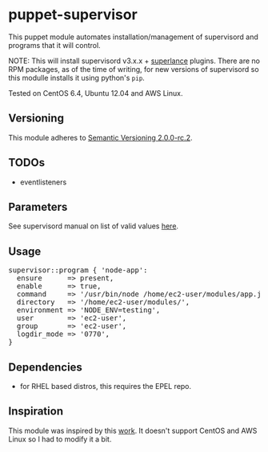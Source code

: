 # puppet-supervisor

This puppet module automates installation/management of supervisord and programs that it will control.

NOTE: This will install supervisord v3.x.x + [superlance](https://github.com/Supervisor/superlance/blob/master/docs/index.rst) plugins. There are no RPM packages, as of the time of writing, for new versions of supervisord so this modulle installs it using python's `pip`.

Tested on CentOS 6.4, Ubuntu 12.04 and AWS Linux.

## Versioning

This module adheres to [Semantic Versioning 2.0.0-rc.2](http://semver.org/).

## TODOs
  * eventlisteners

## Parameters

See supervisord manual on list of valid values [here](http://supervisord.org/configuration.html#program-x-section-settings).

## Usage
<pre>
supervisor::program { 'node-app':
  ensure      => present,
  enable      => true,
  command     => '/usr/bin/node /home/ec2-user/modules/app.js',
  directory   => '/home/ec2-user/modules/',
  environment => 'NODE_ENV=testing',
  user        => 'ec2-user',
  group       => 'ec2-user',
  logdir_mode => '0770',
}
</pre>
## Dependencies
  * for RHEL based distros, this requires the EPEL repo.

## Inspiration

This module was inspired by this [work](https://github.com/plathrop/puppet-module-supervisor). It doesn't support CentOS and AWS Linux so I had to modify it a bit.
